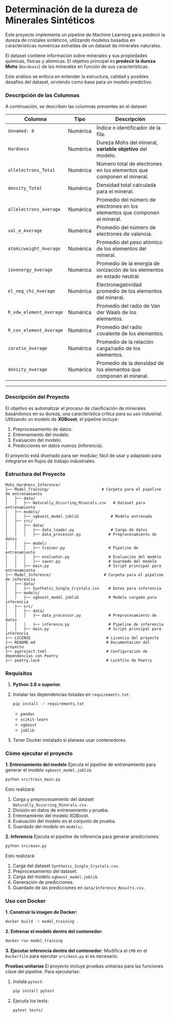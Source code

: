 # **Determinación de la dureza de Minerales Sintéticos**

Este proyecto implementa un pipeline de Machine Learning para predecir la dureza de cristales sintéticos, utilizando modelos basados en características numéricas extraídas de un dataset de minerales naturales.

El dataset contiene información sobre minerales y sus propiedades químicas, físicas y atómicas. 
El objetivo principal es **predecir la dureza Mohs** (`Hardness`) de los minerales en función de sus características. 

Este análisis se enfoca en entender la estructura, calidad y posibles desafíos del dataset, sirviendo como base para un modelo predictivo.

### **Descripción de las Columnas**

A continuación, se describen las columnas presentes en el dataset:

| Columna                     | Tipo         | Descripción                                                                                     |
|-----------------------------|--------------|-------------------------------------------------------------------------------------------------|
| `Unnamed: 0`               | Numérica     | Índice o identificador de la fila.                                                             |
| `Hardness`                 | Numérica     | Dureza Mohs del mineral, **variable objetivo** del modelo.                                     |
| `allelectrons_Total`       | Numérica     | Número total de electrones en los elementos que componen el mineral.                          |
| `density_Total`            | Numérica     | Densidad total calculada para el mineral.                                                      |
| `allelectrons_Average`     | Numérica     | Promedio del número de electrones en los elementos que componen el mineral.                   |
| `val_e_Average`            | Numérica     | Promedio del número de electrones de valencia.                                                 |
| `atomicweight_Average`     | Numérica     | Promedio del peso atómico de los elementos del mineral.                                        |
| `ionenergy_Average`        | Numérica     | Promedio de la energía de ionización de los elementos en estado neutral.                       |
| `el_neg_chi_Average`       | Numérica     | Electronegatividad promedio de los elementos del mineral.                                      |
| `R_vdw_element_Average`    | Numérica     | Promedio del radio de Van der Waals de los elementos.                                          |
| `R_cov_element_Average`    | Numérica     | Promedio del radio covalente de los elementos.                                                 |
| `zaratio_Average`          | Numérica     | Promedio de la relación carga/radio de los elementos.                                          |
| `density_Average`          | Numérica     | Promedio de la densidad de los elementos que componen el mineral.                              |
---

### **Descripción del Proyecto**

El objetivo es automatizar el proceso de clasificación de minerales basándonos en su dureza, una característica crítica para su uso industrial. Utilizando un modelo de **XGBoost**, el pipeline incluye:
1. Preprocesamiento de datos.
2. Entrenamiento del modelo.
3. Evaluación del modelo.
4. Predicciones en datos nuevos (inferencia).

El proyecto está diseñado para ser modular, fácil de usar y adaptado para integrarse en flujos de trabajo industriales.

### **Estructura del Proyecto**
```
Mohs_Hardness_Inference/
├── Model_Training/                       # Carpeta para el pipeline de entrenamiento
│   ├── data/
│   │   ├── Naturally_Occurring_Minerals.csv   # Dataset para entrenamiento
│   ├── models/
│   │   ├── xgboost_model.joblib              # Modelo entrenado
│   ├── src/
│   │   ├── data/
│   │   │   ├── data_loader.py                # Carga de datos
│   │   │   ├── data_processor.py            # Preprocesamiento de datos
│   │   ├── model/
│   │   │   ├── trainer.py                   # Pipeline de entrenamiento
│   │   │   ├── evaluator.py                 # Evaluación del modelo
│   │   │   ├── saver.py                     # Guardado del modelo
│   │   ├── main.py                          # Script principal para entrenamiento
├── Model_Inference/                       # Carpeta para el pipeline de inferencia
│   ├── data/
│   │   ├── Synthetic_Single_Crystals.csv    # Datos para inferencia
│   ├── models/
│   │   ├── xgboost_model.joblib             # Modelo cargado para inferencia
│   ├── src/
│   │   ├── data/
│   │   │   ├── data_processor.py            # Preprocesamiento de datos
│   │   │   ├── inference.py                 # Pipeline de inferencia
│   │   ├── main.py                          # Script principal para inferencia
├── LICENSE                                 # Licencia del proyecto
├── README.md                               # Documentación del proyecto
├── pyproject.toml                          # Configuración de dependencias con Poetry
├── poetry.lock                             # Lockfile de Poetry

```

### **Requisitos**
1. **Python 3.8 o superior.**
2. Instalar las dependencias listadas en `requirements.txt`:
   ```bash
   pip install -r requirements.txt
   ```
   - `pandas`
   - `scikit-learn`
   - `xgboost`
   - `joblib`

3. Tener Docker instalado si planeas usar contenedores.

### **Cómo ejecutar el proyecto**

**1. Entrenamiento del modelo**
Ejecuta el pipeline de entrenamiento para generar el modelo `xgboost_model.joblib`:
```bash
python src/train_main.py
```

Esto realizará:
1. Carga y preprocesamiento del dataset `Naturally_Occurring_Minerals.csv`.
2. División en datos de entrenamiento y prueba.
3. Entrenamiento del modelo XGBoost.
4. Evaluación del modelo en el conjunto de prueba.
5. Guardado del modelo en `models/`.

**2. Inferencia**
Ejecuta el pipeline de inferencia para generar predicciones:
```bash
python src/main.py
```

Esto realizará:
1. Carga del dataset `Synthetic_Single_Crystals.csv`.
2. Preprocesamiento del dataset.
3. Carga del modelo `xgboost_model.joblib`.
4. Generación de predicciones.
5. Guardado de las predicciones en `data/Inference_Results.csv`.

### **Uso con Docker**
**1. Construir la imagen de Docker:**
```bash
docker build -t model_training .
```

**2. Entrenar el modelo dentro del contenedor:**
```bash
docker run model_training
```

**3. Ejecutar inferencia dentro del contenedor:**
Modifica el `CMD` en el `Dockerfile` para ejecutar `src/main.py` si es necesario.

**Pruebas unitarias**
El proyecto incluye pruebas unitarias para las funciones clave del pipeline. Para ejecutarlas:
1. Instala `pytest`:
   ```bash
   pip install pytest
   ```
2. Ejecuta los tests:
   ```bash
   pytest tests/
   ```

